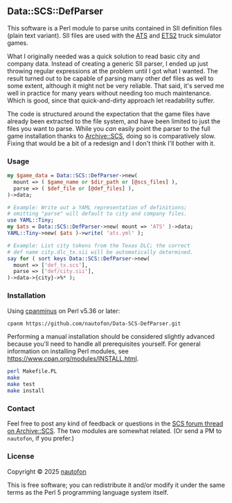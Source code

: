 ## Data::SCS::DefParser

This software is a Perl module to parse units contained in SII
definition files (plain text variant). SII files are used with the
[ATS](https://americantrucksimulator.com/) and
[ETS2](https://eurotrucksimulator2.com/) truck simulator games.

What I originally needed was a quick solution to read basic city and
company data. Instead of creating a generic SII parser, I ended up just
throwing regular expressions at the problem until I got what I wanted.
The result turned out to be capable of parsing many other def files as
well to some extent, although it might not be very reliable. That said,
it's served me well in practice for many years without needing too
much maintenance. Which is good, since that quick-and-dirty approach
let readability suffer.

The code is structured around the expectation that the game files
have already been extracted to the file system, and have been
limited to just the files you want to parse. While you *can*
easily point the parser to the full game installation thanks to
[Archive::SCS](https://metacpan.org/dist/Archive-SCS), doing so
is comparatively slow. Fixing that would be a bit of a redesign
and I don't think I'll bother with it.

### Usage

```perl
my $game_data = Data::SCS::DefParser->new(
  mount => ( $game_name or $dir_path or [@scs_files] ),
  parse => ( $def_file or [@def_files] ),
)->data;

# Example: Write out a YAML representation of definitions;
# omitting "parse" will default to city and company files.
use YAML::Tiny;
my $ats = Data::SCS::DefParser->new( mount => 'ATS' )->data;
YAML::Tiny->new( $ats )->write( 'ats.yml' );

# Example: List city tokens from the Texas DLC; the correct
# def name city.dlc_tx.sii will be automatically determined.
say for ( sort keys Data::SCS::DefParser->new(
  mount => ['def_tx.scs'],
  parse => ['def/city.sii'],
)->data->{city}->%* );
```

### Installation

Using [cpanminus](https://metacpan.org/pod/App::cpanminus)
on Perl v5.36 or later:

```sh
cpanm https://github.com/nautofon/Data-SCS-DefParser.git
```

Performing a manual installation should be considered slightly
advanced because you'll need to handle all prerequisites yourself.
For general information on installing Perl modules, see
<https://www.cpan.org/modules/INSTALL.html>.

```sh
perl Makefile.PL
make
make test
make install
```

### Contact

Feel free to post any kind of feedback or questions in the
[SCS forum thread on Archive::SCS](https://forum.scssoft.com/viewtopic.php?t=330746).
The two modules are somewhat related.
(Or send a PM to `nautofon`, if you prefer.)

### License

Copyright © 2025 [nautofon](https://github.com/nautofon)

This is free software; you can redistribute it and/or modify it under
the same terms as the Perl 5 programming language system itself.
